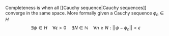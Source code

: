 Completeness is when all [[Cauchy sequence|Cauchy sequences]] converge in the same space. More formally given a Cauchy sequence $\phi_n\in\mathit{H}$
$$
\exists \psi\in\mathit{H}\quad\forall \epsilon>0 \quad \exists N\in\mathbb{N}\quad \forall n\geq N:||\psi-\phi_n||<\epsilon 
$$